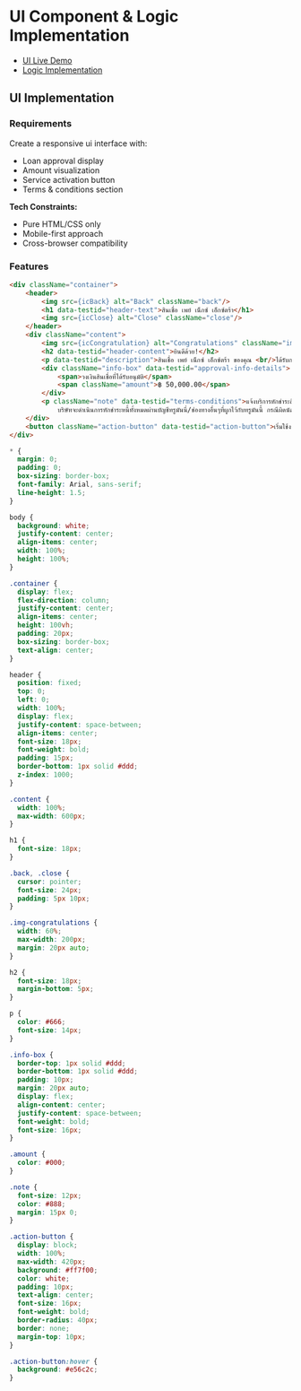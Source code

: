 # UI Component & Logic Implementation

- [UI Live Demo](https://ui-test-olive.vercel.app/)
- [Logic Implementation](https://github.com/npsine/ui-test/tree/main/src/helpers)

## UI Implementation

### Requirements
Create a responsive ui interface with:
- Loan approval display
- Amount visualization
- Service activation button
- Terms & conditions section

**Tech Constraints:**
- Pure HTML/CSS only
- Mobile-first approach
- Cross-browser compatibility

### Features
```html
<div className="container">
    <header>
        <img src={icBack} alt="Back" className="back"/>
        <h1 data-testid="header-text">สินเชื่อ เพย์ เน็กซ์ เอ็กซ์ตร้า</h1>
        <img src={icClose} alt="Close" className="close"/>
    </header>
    <div className="content">
        <img src={icCongratulation} alt="Congratulations" className="img-congratulations"/>
        <h2 data-testid="header-content">ยินดีด้วย!</h2>
        <p data-testid="description">สินเชื่อ เพย์ เน็กซ์ เอ็กซ์ตร้า ของคุณ <br/>ได้รับการอนุมัติแล้ว</p>
        <div className="info-box" data-testid="approval-info-details">
            <span>วงเงินสินเชื่อที่ได้รับอนุมัติ</span>
            <span className="amount">฿ 50,000.00</span>
        </div>
        <p className="note" data-testid="terms-conditions">แจ้งบริการหักชำระสินเชื่ออัตโนมัติ<br/>
            บริษัทจะดำเนินการหักชำระหนี้ทั้งหมดผ่านบัญชีทรูมันนี่/ช่องทางอื่นๆที่ผูกไว้กับทรูมันนี้ กรณีผิดนัดชำระสินเชื่อเท่านั้น</p>
    </div>
    <button className="action-button" data-testid="action-button">เริ่มใช้งานเพย์ เน็กซ์ เอ็กซ์ตร้า</button>
</div>
```

```scss
* {
  margin: 0;
  padding: 0;
  box-sizing: border-box;
  font-family: Arial, sans-serif;
  line-height: 1.5;
}

body {
  background: white;
  justify-content: center;
  align-items: center;
  width: 100%;
  height: 100%;
}

.container {
  display: flex;
  flex-direction: column;
  justify-content: center;
  align-items: center;
  height: 100vh;
  padding: 20px;
  box-sizing: border-box;
  text-align: center;
}

header {
  position: fixed;
  top: 0;
  left: 0;
  width: 100%;
  display: flex;
  justify-content: space-between;
  align-items: center;
  font-size: 18px;
  font-weight: bold;
  padding: 15px;
  border-bottom: 1px solid #ddd;
  z-index: 1000;
}

.content {
  width: 100%;
  max-width: 600px;
}

h1 {
  font-size: 18px;
}

.back, .close {
  cursor: pointer;
  font-size: 24px;
  padding: 5px 10px;
}

.img-congratulations {
  width: 60%;
  max-width: 200px;
  margin: 20px auto;
}

h2 {
  font-size: 18px;
  margin-bottom: 5px;
}

p {
  color: #666;
  font-size: 14px;
}

.info-box {
  border-top: 1px solid #ddd;
  border-bottom: 1px solid #ddd;
  padding: 10px;
  margin: 20px auto;
  display: flex;
  align-content: center;
  justify-content: space-between;
  font-weight: bold;
  font-size: 16px;
}

.amount {
  color: #000;
}

.note {
  font-size: 12px;
  color: #888;
  margin: 15px 0;
}

.action-button {
  display: block;
  width: 100%;
  max-width: 420px;
  background: #ff7f00;
  color: white;
  padding: 10px;
  text-align: center;
  font-size: 16px;
  font-weight: bold;
  border-radius: 40px;
  border: none;
  margin-top: 10px;
}

.action-button:hover {
  background: #e56c2c;
}
```